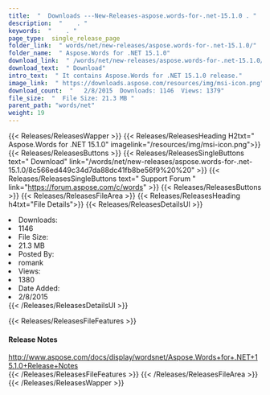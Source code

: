 ```yaml
---
title:  "  Downloads ---New-Releases-aspose.words-for-.net-15.1.0 . " 
description:  "    . " 
keywords:  "    . " 
page_type:  single_release_page
folder_link:  " words/net/new-releases/aspose.words-for-.net-15.1.0/"
folder_name:  " Aspose.Words for .NET 15.1.0"
download_link:  " /words/net/new-releases/aspose.words-for-.net-15.1.0/8c566ed449c34d7da88dc41fb8be56f9"
download_text:  " Download"
intro_text:  " It contains Aspose.Words for .NET 15.1.0 release."
image_link:  " https://downloads.aspose.com/resources/img/msi-icon.png"
download_count:  "   2/8/2015  Downloads: 1146  Views: 1379"
file_size:  "  File Size: 21.3 MB "
parent_path: "words/net"
weight: 19 
---
```


{{< Releases/ReleasesWapper >}}
  {{< Releases/ReleasesHeading H2txt=" Aspose.Words for .NET 15.1.0" imagelink="/resources/img/msi-icon.png">}}
  {{< Releases/ReleasesButtons >}}
    {{< Releases/ReleasesSingleButtons text=" Download" link="/words/net/new-releases/aspose.words-for-.net-15.1.0/8c566ed449c34d7da88dc41fb8be56f9%20%20" >}}
    {{< Releases/ReleasesSingleButtons text=" Support Forum " link="https://forum.aspose.com/c/words" >}}
  {{< Releases/ReleasesButtons >}}
  {{< Releases/ReleasesFileArea >}}
    {{< Releases/ReleasesHeading h4txt="File Details">}}
    {{< Releases/ReleasesDetailsUl >}}
             <li>Downloads:</li><li>1146</li><li>File Size:</li><li>21.3 MB</li><li>Posted By:</li><li>romank</li><li>Views:</li><li>1380</li><li>Date Added:</li><li>2/8/2015</li>
    {{< /Releases/ReleasesDetailsUl >}}

  {{< Releases/ReleasesFileFeatures >}}
      <h4>Release Notes</h4><div><a href="http://www.aspose.com/docs/display/wordsnet/Aspose.Words+for+.NET+15.1.0+Release+Notes">http://www.aspose.com/docs/display/wordsnet/Aspose.Words+for+.NET+15.1.0+Release+Notes</a></div>
  {{< /Releases/ReleasesFileFeatures >}}
 {{< /Releases/ReleasesFileArea >}}
{{< /Releases/ReleasesWapper >}}


